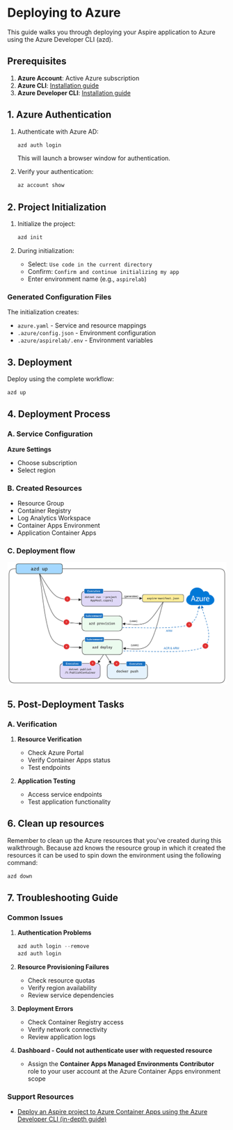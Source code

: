 # Deploying to Azure

This guide walks you through deploying your Aspire application to Azure using the Azure Developer CLI (azd).

## Prerequisites

1. **Azure Account**: Active Azure subscription
2. **Azure CLI**: [Installation guide](https://learn.microsoft.com/en-us/cli/azure/install-azure-cli)
3. **Azure Developer CLI**: [Installation guide](https://learn.microsoft.com/en-us/azure/developer/azure-developer-cli/install-azd)

## 1. Azure Authentication

1. Authenticate with Azure AD:
   ```powershell
   azd auth login
   ```
   This will launch a browser window for authentication.

2. Verify your authentication:
   ```powershell
   az account show
   ```

## 2. Project Initialization

1. Initialize the project:
   ```powershell
   azd init
   ```

2. During initialization:
   - Select: `Use code in the current directory`
   - Confirm: `Confirm and continue initializing my app`
   - Enter environment name (e.g., `aspirelab`)

### Generated Configuration Files
The initialization creates:
- `azure.yaml` - Service and resource mappings
- `.azure/config.json` - Environment configuration
- `.azure/aspirelab/.env` - Environment variables

## 3. Deployment

Deploy using the complete workflow:
```powershell
azd up
```

## 4. Deployment Process

### A. Service Configuration
**Azure Settings**
 - Choose subscription
 - Select region

### B. Created Resources
- Resource Group
- Container Registry
- Log Analytics Workspace
- Container Apps Environment
- Application Container Apps

### C. Deployment flow
![How Azure Developer CLI integration works?](../img/azd_up.png)


## 5. Post-Deployment Tasks

### A. Verification
1. **Resource Verification**
   - Check Azure Portal
   - Verify Container Apps status
   - Test endpoints

2. **Application Testing**
   - Access service endpoints
   - Test application functionality

## 6. Clean up resources
Remember to clean up the Azure resources that you've created during this walkthrough. Because azd knows the resource group in which it created the resources it can be used to spin down the environment using the following command:
```powershell
azd down
```

## 7. Troubleshooting Guide

### Common Issues
1. **Authentication Problems**
   ```powershell
   azd auth login --remove
   azd auth login
   ```

2. **Resource Provisioning Failures**
   - Check resource quotas
   - Verify region availability
   - Review service dependencies

3. **Deployment Errors**
   - Check Container Registry access
   - Verify network connectivity
   - Review application logs

4. **Dashboard - Could not authenticate user with requested resource**
   - Assign the **Container Apps Managed Environments Contributor** role to your user account at the Azure Container Apps environment scope

### Support Resources
- [Deploy an Aspire project to Azure Container Apps using the Azure Developer CLI (in-depth guide)](https://learn.microsoft.com/en-us/dotnet/aspire/deployment/azd/aca-deployment-azd-in-depth)